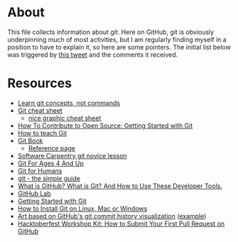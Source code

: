 # About

This file collects information about git. Here on GitHub, git is obviously underpinning much of most activities, but I am regularly finding myself in a position to have to explain it, so here are some pointers. The initial list below was triggered by [this tweet](https://twitter.com/EmilyRiederer/status/1282663842905022464) and the comments it received.

# Resources

* [Learn git concepts, not commands](https://dev.to/unseenwizzard/learn-git-concepts-not-commands-4gjc)
* [Git cheat sheet](https://github.github.com/training-kit/)
  - [nice graphic cheat sheet](http://web.archive.org/web/20080907184333/http://jan-krueger.net/wordpress/wp-content/uploads/2007/09/git-cheat-sheet.pdf)
* [How To Contribute to Open Source: Getting Started with Git](https://www.digitalocean.com/community/tutorials/how-to-contribute-to-open-source-getting-started-with-git)
* [How to teach Git](https://rachelcarmena.github.io/2018/12/12/how-to-teach-git.html)
* [Git Book](https://git-scm.com/book/en/v2)
  - [Reference page](https://git-scm.com/docs)
* [Software Carpentry git novice lesson](https://github.com/swcarpentry/git-novice/tree/gh-pages/_episodes)
* [Git For Ages 4 And Up](https://www.youtube.com/watch?v=3m7BgIvC-uQ)
* [Git for Humans](https://speakerdeck.com/alicebartlett/git-for-humans)
* [git - the simple guide](https://rogerdudler.github.io/git-guide/)
* [What is GitHub? What is Git? And How to Use These Developer Tools.](https://www.freecodecamp.org/news/what-is-github-what-is-git-and-how-to-use-these-developer-tools/)
* [GitHub Lab](https://lab.github.com/)
* [Getting Started with Git](https://www.linode.com/docs/development/version-control/how-to-configure-git/)
* [How to Install Git on Linux, Mac or Windows](https://www.linode.com/docs/development/version-control/how-to-install-git-on-linux-mac-and-windows/)
* [Art based on GitHub's git commit history visualization](https://www.google.com/search?q=github+contributions+art) ([example](https://github.com/Erfaniaa/text-to-commit-history))
* [Hacktoberfest Workshop Kit: How to Submit Your First Pull Request on GitHub](https://www.digitalocean.com/community/meetup_kits/hacktoberfest-workshop-kit-how-to-submit-your-first-pull-request-on-github)
